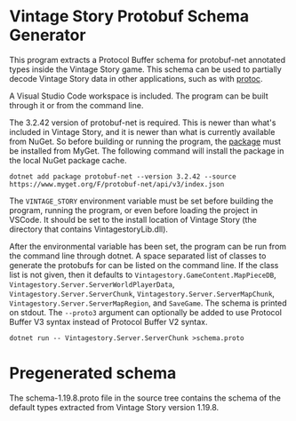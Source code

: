 # Vintage Story Protobuf Schema Generator

This program extracts a Protocol Buffer schema for protobuf-net annotated types
inside the Vintage Story game. This schema can be used to partially decode
Vintage Story data in other applications, such as with
[protoc](https://stackoverflow.com/a/50740236).

A Visual Studio Code workspace is included. The program can be built through it
or from the command line.

The 3.2.42 version of protobuf-net is required. This is newer than what's
included in Vintage Story, and it is newer than what is currently available
from NuGet. So before building or running the program, the
[package](https://www.myget.org/feed/protobuf-net/package/nuget/protobuf-net)
must be installed from MyGet. The following command will install the package in
the local NuGet package cache.
```
dotnet add package protobuf-net --version 3.2.42 --source https://www.myget.org/F/protobuf-net/api/v3/index.json
```

The `VINTAGE_STORY` environment variable must be set before building the
program, running the program, or even before loading the project in VSCode. It
should be set to the install location of Vintage Story (the directory that
contains VintagestoryLib.dll).

After the environmental variable has been set, the program can be run from the
command line through dotnet. A space separated list of classes to generate the
protobufs for can be listed on the command line. If the class list is not
given, then it defaults to `Vintagestory.GameContent.MapPieceDB`,
`Vintagestory.Server.ServerWorldPlayerData`, `Vintagestory.Server.ServerChunk`,
`Vintagestory.Server.ServerMapChunk`, `Vintagestory.Server.ServerMapRegion`,
and `SaveGame`. The schema is printed on stdout. The `--proto3` argument can
optionally be added to use Protocol Buffer V3 syntax instead of Protocol Buffer
V2 syntax.
```
dotnet run -- Vintagestory.Server.ServerChunk >schema.proto
```

# Pregenerated schema

The schema-1.19.8.proto file in the source tree contains the schema of the
default types extracted from Vintage Story version 1.19.8.
